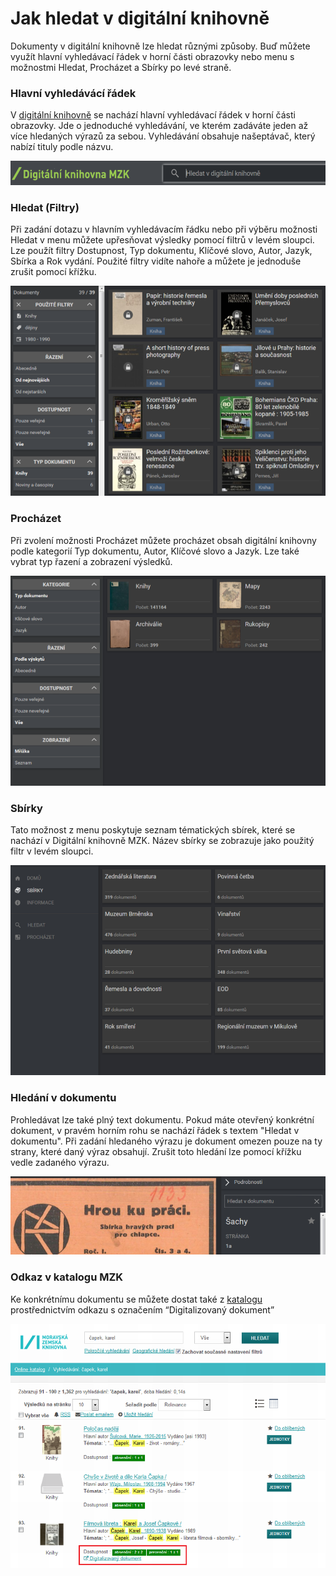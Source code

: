 # Jak hledat v digitální knihovně
Dokumenty v digitální knihovně lze hledat různými způsoby. Buď můžete využít hlavní vyhledávací řádek v horní části obrazovky nebo menu s možnostmi Hledat, Procházet a Sbírky po levé straně.

### Hlavní vyhledávácí řádek
V <a class="external" href="http://digitalniknihovna.mzk.cz/" target="_blank">digitální knihovně</a> se nachází hlavní vyhledávací řádek v horní části obrazovky. Jde o jednoduché vyhledávání, ve kterém zadáváte jeden až více hledaných výrazů za sebou. Vyhledávání obsahuje našeptávač, který nabízí tituly podle názvu.

![](/images/help/jakHledat/vyhledavaciRadek.png)

### Hledat (Filtry)
Při zadání dotazu v hlavním vyhledávacím řádku nebo při výběru možnosti Hledat v menu můžete upřesňovat výsledky pomocí filtrů v levém sloupci. Lze použít filtry Dostupnost, Typ dokumentu, Klíčové slovo, Autor, Jazyk, Sbírka a Rok vydání. Použité filtry vidíte nahoře a můžete je jednoduše zrušit pomocí křížku.

![](/images/help/jakHledat/filtry.png)

### Procházet
Při zvolení možnosti Procházet můžete procházet obsah digitální knihovny podle kategorií Typ dokumentu, Autor, Klíčové slovo a Jazyk. Lze také vybrat typ řazení a zobrazení výsledků.

![](/images/help/jakHledat/prochazeniKategorie.png)

### Sbírky
Tato možnost z menu poskytuje seznam tématických sbírek, které se nachází v Digitální knihovně MZK. Název sbírky se zobrazuje jako použitý filtr v levém sloupci.

![](/images/help/jakHledat/sbirky.png)

### Hledání v dokumentu
Prohledávat lze také plný text dokumentu. Pokud máte otevřený konkrétní dokument, v pravém horním rohu se nachází řádek s textem "Hledat v dokumentu". Při zadání hledaného výrazu je dokument omezen pouze na ty strany, které daný výraz obsahují. Zrušit toto hledání lze pomocí křížku vedle zadaného výrazu.

![](/images/help/jakHledat/hledaniDokument.png)

### Odkaz v katalogu MZK
Ke konkrétnímu dokumentu se můžete dostat také z <a class="external" href="https://vufind.mzk.cz/" target="_blank">katalogu</a>
prostřednictvím odkazu s označením “Digitalizovaný dokument”

![](/images/help/jakHledat/katalog.png)
